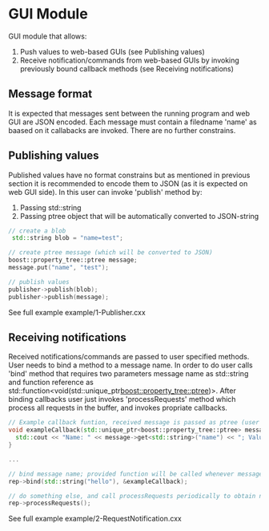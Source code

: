 # GUI Module

GUI module that allows:
1. Push values to web-based GUIs (see Publishing values)
2. Receive notification/commands from web-based GUIs by invoking previously bound callback methods (see Receiving notifications)

## Message format
It is expected that messages sent between the running program and web GUI are JSON encoded.
Each message must contain a filedname 'name' as baased on it callabacks are invoked.
There are no further constrains.  

## Publishing values
Published values have no format constrains but as mentioned in previous section it is recommended to encode them to JSON (as it is expected on web GUI side).
In this user can invoke 'publish' method by:
1. Passing std::string
2. Passing ptree object that will be automatically converted to JSON-string

```cpp
// create a blob
 std::string blob = "name=test";

// create ptree message (which will be converted to JSON)
boost::property_tree::ptree message;
message.put("name", "test");

// publish values
publisher->publish(blob);
publisher->publish(message);
```

See full example example/1-Publisher.cxx

## Receiving notifications
Received notifications/commands are passed to user specified methods.
User needs to bind a method to a message name. In order to do user calls 'bind' method that requires two parameters message name as std::string and function reference as std::function<void(std::unique_ptr<boost::property_tree::ptree>)>.
After binding callbacks user just invokes 'processRequests' method which process all requests in the buffer, and invokes propriate callbacks.

```cpp
// Example callback funtion, received message is passed as ptree (user needs to be aware of message structure)
void exampleCallback(std::unique_ptr<boost::property_tree::ptree> message) {
  std::cout << "Name: " << message->get<std::string>("name") << "; Value: " << message->get<std::string>("value") << std::endl;
}

...

// bind message name; provided function will be called whenever message with given name arrives
rep->bind(std::string("hello"), &exampleCallback);

// do something else, and call processRequests periodically to obtain new messages from queue
rep->processRequests();
```
See full example example/2-RequestNotification.cxx
